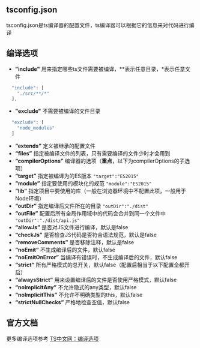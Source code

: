   ## tsconfig.json
  tsconfig.json是ts编译器的配置文件，ts编译器可以根据它的信息来对代码进行编译

## 编译选项

- **"include"** 用来指定哪些ts文件需要被编译，**表示任意目录，*表示任意文件

```typescript
  "include": [
    "./src/**/*"
  ],
```
- **"exclude"** 不需要被编译的文件目录

```typescript
  "exclude": [
    "node_modules"
  ]
```
- **“extends”** 定义被继承的配置文件 
- **“files”** 指定被编译文件的列表，只有需要编译的文件少时才会用到
- **“compilerOptions”** 编译器的选项（**重点**，以下为compilerOptions的子选项）
- **“target”**  指定被编译为的ES版本 `"target":"ES2015"`
- **“module”**  指定要使用的模块化的规范 `"module":"ES2015"` 
- **“lib”**  指定项目中要使用的库（一般在浏览器环境中不配置此项，一般用于Node环境）
- **“outDir”**  指定编译后文件所在的目录 `"outDir":"./dist"` 
- **“outFile”**   配置后所有全局作用域中的代码会合并到同一个文件中 `"outDir":"./dist/api.js"` 
- **“allowJs”**  是否对JS文件进行编译，默认是false
- **“checkJs”**  是否检查JS代码是否符合语法规范，默认是false
- **“removeComments”**  是否移除注释，默认是false
- **“noEmit”**  不生成编译后的文件，默认false
- **“noEmitOnError”**  当编译有错误时，不生成编译后的文件，默认false
- **“strict”**  所有严格模式的总开关，默认false（配置后相当于以下配置全都开启）
- **“alwaysStrict”**  用来设置编译后的文件是否使用严格模式，默认false
- **“noImplicitAny”**  不允许隐式的any类型，默认false
- **“noImplicitThis”**  不允许不明确类型的this，默认false
- **“strictNullChecks”**  严格地检查空值，默认false

## 官方文档
更多编译选项参考 [TS中文网：编译选项](https://www.tslang.cn/docs/handbook/compiler-options.html)